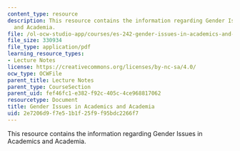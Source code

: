 ```yaml
---
content_type: resource
description: This resource contains the information regarding Gender Issues in Academics
  and Academia.
file: /ol-ocw-studio-app/courses/es-242-gender-issues-in-academics-and-academia-spring-2004/2e7206d9f7e51b1f25f9f95bdc2266f7_MITES_242S04_lecs.pdf
file_size: 330934
file_type: application/pdf
learning_resource_types:
- Lecture Notes
license: https://creativecommons.org/licenses/by-nc-sa/4.0/
ocw_type: OCWFile
parent_title: Lecture Notes
parent_type: CourseSection
parent_uid: fef46fc1-e382-f92c-405c-4ce968817062
resourcetype: Document
title: Gender Issues in Academics and Academia
uid: 2e7206d9-f7e5-1b1f-25f9-f95bdc2266f7
---
```

This resource contains the information regarding Gender Issues in Academics and Academia.